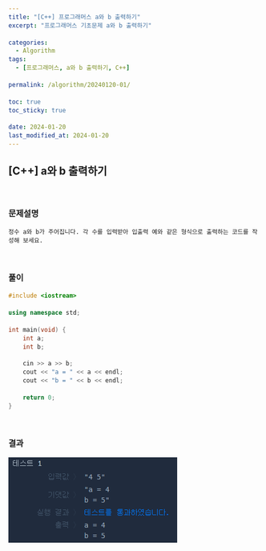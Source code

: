 ```yaml
---
title: "[C++] 프로그래머스 a와 b 출력하기"
excerpt: "프로그래머스 기초문제 a와 b 출력하기"

categories:
  - Algorithm
tags:
  - [프로그래머스, a와 b 출력하기, C++]

permalink: /algorithm/20240120-01/

toc: true
toc_sticky: true

date: 2024-01-20
last_modified_at: 2024-01-20
---
```


## [C++] a와 b 출력하기

<br/>

### 문제설명

    정수 a와 b가 주어집니다. 각 수를 입력받아 입출력 예와 같은 형식으로 출력하는 코드를 작성해 보세요.

<br/>

### 풀이

```cpp
#include <iostream>

using namespace std;

int main(void) {
    int a;
    int b;
    
    cin >> a >> b;
    cout << "a = " << a << endl;
    cout << "b = " << b << endl;
    
    return 0;
}
```

<br/>

### 결과
![코드 실행결과](/assets/images/posts_img/20240120-01/001.png "코드 실행결과")